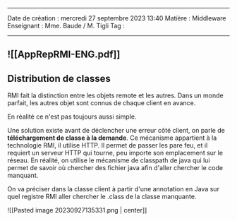 ---

 Date de création : mercredi 27 septembre 2023 13:40
 Matière : Middleware
 Enseignant : Mme. Baude / M. Tigli
 Tag :

---
 ![[AppRepRMI-ENG.pdf]]
---

## Distribution de classes

RMI fait la distinction entre les objets remote et les autres.
Dans un monde parfait, les autres objet sont connus de chaque client en avance.

En réalité ce n'est pas toujours aussi simple.

Une solution existe avant de déclencher une erreur côté client, on parle de **téléchargement de classe à la demande**.
Ce mécanisme appartient à la technologie RMI, il utilise HTTP. Il permet de passer les pare feu, et il requiert un serveur HTTP qui tourne, peu importe son emplacement sur le réseau.
En réalité, on utilise le mécanisme de classpath de java qui lui permet de savoir où chercher des fichier java afin d'aller chercher le code manquant.

On va préciser dans la classe client à partir d'une annotation en Java sur quel registre RMI aller chercher le .class de la classe manquante.

![[Pasted image 20230927135331.png | center]]